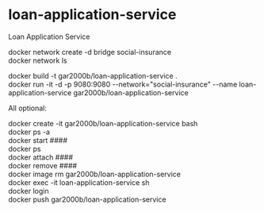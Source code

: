 # loan-application-service
Loan Application Service

docker network create -d bridge social-insurance  
docker network ls  

docker build -t gar2000b/loan-application-service .  
docker run -it -d -p 9080:9080 --network="social-insurance" --name loan-application-service gar2000b/loan-application-service  

All optional:

docker create -it gar2000b/loan-application-service bash  
docker ps -a  
docker start ####  
docker ps  
docker attach ####  
docker remove ####  
docker image rm gar2000b/loan-application-service  
docker exec -it loan-application-service sh  
docker login  
docker push gar2000b/loan-application-service  